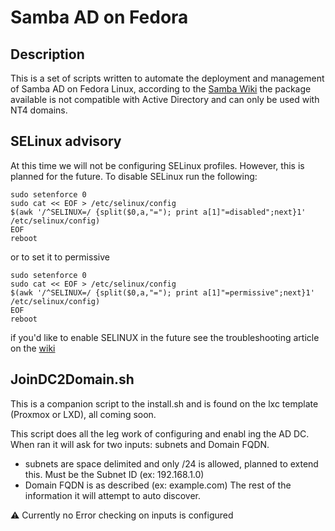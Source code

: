 # Samba AD on Fedora

## Description

This is a set of scripts written to automate the deployment and management of Samba AD on Fedora Linux, according to the
[Samba Wiki](https://wiki.samba.org/index.php/Distribution-specific_Package_Installation#Version_7_and_8) the package available is not compatible with Active Directory and can only be used with NT4 domains.

## SELinux advisory

At this time we will not be configuring SELinux profiles. However, this is planned for the future. To disable SELinux run the following:

```
sudo setenforce 0
sudo cat << EOF > /etc/selinux/config
$(awk '/^SELINUX=/ {split($0,a,"="); print a[1]"=disabled";next}1' /etc/selinux/config)
EOF
reboot
```

or to set it to permissive

```
sudo setenforce 0
sudo cat << EOF > /etc/selinux/config
$(awk '/^SELINUX=/ {split($0,a,"="); print a[1]"=permissive";next}1' /etc/selinux/config)
EOF
reboot
```

if you'd like to enable SELINUX in the future see the troubleshooting article on the [wiki](https://wiki.samba.org/index.php/Troubleshooting_SELinux_on_a_Samba_AD_DC)

## JoinDC2Domain.sh

This is a companion script to the install.sh and is found on the lxc template (Proxmox or LXD), all coming soon.

This script does all the leg work of configuring and enabl ing the AD DC. When ran it will ask for two inputs: subnets and Domain FQDN.

- subnets are space delimited and only /24 is allowed, planned to extend this. Must be the Subnet ID (ex: 192.168.1.0)
- Domain FQDN is as described (ex: example.com) The rest of the information it will attempt to auto discover.

:warning: Currently no Error checking on inputs is configured